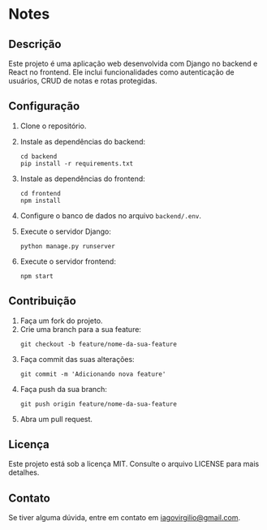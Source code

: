 # Notes

## Descrição
Este projeto é uma aplicação web desenvolvida com Django no backend e React no frontend. Ele inclui funcionalidades como autenticação de usuários, CRUD de notas e rotas protegidas.

## Configuração
1. Clone o repositório.

2. Instale as dependências do backend:
    ```
    cd backend
    pip install -r requirements.txt
    ```
3. Instale as dependências do frontend:
    ```
    cd frontend
    npm install
    ```

4. Configure o banco de dados no arquivo `backend/.env`.

5. Execute o servidor Django:
    ```
    python manage.py runserver
    ```
6. Execute o servidor frontend:
    ```
    npm start
    ```

## Contribuição
1. Faça um fork do projeto.
2. Crie uma branch para a sua feature:
    ```
    git checkout -b feature/nome-da-sua-feature
    ```
3. Faça commit das suas alterações:
    ```
    git commit -m 'Adicionando nova feature'
    ```
4. Faça push da sua branch:
    ```
    git push origin feature/nome-da-sua-feature
    ```
5. Abra um pull request.

## Licença
Este projeto está sob a licença MIT. Consulte o arquivo LICENSE para mais detalhes.

## Contato
Se tiver alguma dúvida, entre em contato em iagovirgilio@gmail.com.
